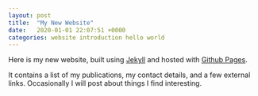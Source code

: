 ```yaml
---
layout: post
title:  "My New Website"
date:   2020-01-01 22:07:51 +0000
categories: website introduction hello world
---
```


Here is my new website, built using [Jekyll](https://jekyllrb.com/)
and hosted with [Github Pages](https://pages.github.com/).

It contains a list of my publications,
my contact details,
and a few external links.
Occasionally I will post about things I find interesting.
